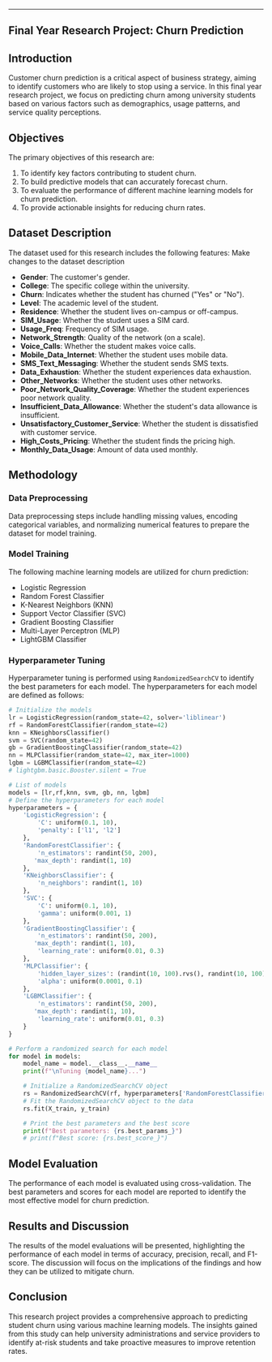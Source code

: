 ---
Final Year Research Project: Churn Prediction
 ---

## Introduction

Customer churn prediction is a critical aspect of business strategy, aiming to identify customers who are likely to stop using a service. In this final year research project, we focus on predicting churn among university students based on various factors such as demographics, usage patterns, and service quality perceptions.

## Objectives

The primary objectives of this research are:

1. To identify key factors contributing to student churn.
2. To build predictive models that can accurately forecast churn.
3. To evaluate the performance of different machine learning models for churn prediction.
4. To provide actionable insights for reducing churn rates.

## Dataset Description

The dataset used for this research includes the following features:
Make changes to the dataset description
- **Gender**: The customer's gender.
- **College**: The specific college within the university.
- **Churn**: Indicates whether the student has churned ("Yes" or "No").
- **Level**: The academic level of the student.
- **Residence**: Whether the student lives on-campus or off-campus.
- **SIM_Usage**: Whether the student uses a SIM card.
- **Usage_Freq**: Frequency of SIM usage.
- **Network_Strength**: Quality of the network (on a scale).
- **Voice_Calls**: Whether the student makes voice calls.
- **Mobile_Data_Internet**: Whether the student uses mobile data.
- **SMS_Text_Messaging**: Whether the student sends SMS texts.
- **Data_Exhaustion**: Whether the student experiences data exhaustion.
- **Other_Networks**: Whether the student uses other networks.
- **Poor_Network_Quality_Coverage**: Whether the student experiences poor network quality.
- **Insufficient_Data_Allowance**: Whether the student's data allowance is insufficient.
- **Unsatisfactory_Customer_Service**: Whether the student is dissatisfied with customer service.
- **High_Costs_Pricing**: Whether the student finds the pricing high.
- **Monthly_Data_Usage**: Amount of data used monthly.

## Methodology

### Data Preprocessing

Data preprocessing steps include handling missing values, encoding categorical variables, and normalizing numerical features to prepare the dataset for model training.

### Model Training

The following machine learning models are utilized for churn prediction:

- Logistic Regression
- Random Forest Classifier
- K-Nearest Neighbors (KNN)
- Support Vector Classifier (SVC)
- Gradient Boosting Classifier
- Multi-Layer Perceptron (MLP)
- LightGBM Classifier

### Hyperparameter Tuning

Hyperparameter tuning is performed using `RandomizedSearchCV` to identify the best parameters for each model. The hyperparameters for each model are defined as follows:

```python
# Initialize the models
lr = LogisticRegression(random_state=42, solver='liblinear')
rf = RandomForestClassifier(random_state=42)
knn = KNeighborsClassifier()
svm = SVC(random_state=42)
gb = GradientBoostingClassifier(random_state=42)
nn = MLPClassifier(random_state=42, max_iter=1000)
lgbm = LGBMClassifier(random_state=42)
# lightgbm.basic.Booster.silent = True

# List of models
models = [lr,rf,knn, svm, gb, nn, lgbm]
# Define the hyperparameters for each model
hyperparameters = {
    'LogisticRegression': {
        'C': uniform(0.1, 10),
        'penalty': ['l1', 'l2']
    },
    'RandomForestClassifier': {
        'n_estimators': randint(50, 200),
       'max_depth': randint(1, 10)
    },
    'KNeighborsClassifier': {
        'n_neighbors': randint(1, 10)
    },
    'SVC': {
        'C': uniform(0.1, 10),
        'gamma': uniform(0.001, 1)
    },
    'GradientBoostingClassifier': {
        'n_estimators': randint(50, 200),
       'max_depth': randint(1, 10),
        'learning_rate': uniform(0.01, 0.3)
    },
    'MLPClassifier': {
        'hidden_layer_sizes': (randint(10, 100).rvs(), randint(10, 100).rvs()),
        'alpha': uniform(0.0001, 0.1)
    },
    'LGBMClassifier': {
        'n_estimators': randint(50, 200),
       'max_depth': randint(1, 10),
        'learning_rate': uniform(0.01, 0.3)
    }
}

# Perform a randomized search for each model
for model in models:
    model_name = model.__class__.__name__
    print(f"\nTuning {model_name}...")

    # Initialize a RandomizedSearchCV object
    rs = RandomizedSearchCV(rf, hyperparameters['RandomForestClassifier'], n_iter=10, cv=5, random_state=42, n_jobs=-1, error_score='raise')
    # Fit the RandomizedSearchCV object to the data
    rs.fit(X_train, y_train)

    # Print the best parameters and the best score
    print(f"Best parameters: {rs.best_params_}")
    # print(f"Best score: {rs.best_score_}")
```
## Model Evaluation

The performance of each model is evaluated using cross-validation. The best parameters and scores for each model are reported to identify the most effective model for churn prediction.

## Results and Discussion

The results of the model evaluations will be presented, highlighting the performance of each model in terms of accuracy, precision, recall, and F1-score. The discussion will focus on the implications of the findings and how they can be utilized to mitigate churn.

## Conclusion

This research project provides a comprehensive approach to predicting student churn using various machine learning models. The insights gained from this study can help university administrations and service providers to identify at-risk students and take proactive measures to improve retention rates.
